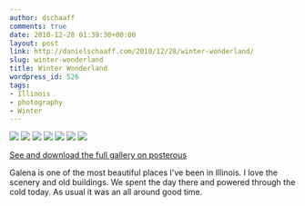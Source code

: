 ```yaml
---
author: dschaaff
comments: true
date: 2010-12-28 01:39:30+00:00
layout: post
link: http://danielschaaff.com/2010/12/28/winter-wonderland/
slug: winter-wonderland
title: Winter Wonderland
wordpress_id: 526
tags:
- Illinois
- photography
- Winter
---
```


[![](http://posterous.com/getfile/files.posterous.com/danielschaaff/qFxBBekrekDsrEoHcJGaymgfqeDpggqJJcGClmmzfoBurspArkEtrqebrBnH/p32.jpg.scaled500.jpg)](http://posterous.com/getfile/files.posterous.com/danielschaaff/qFxBBekrekDsrEoHcJGaymgfqeDpggqJJcGClmmzfoBurspArkEtrqebrBnH/p32.jpg.scaled1000.jpg) [![](http://posterous.com/getfile/files.posterous.com/danielschaaff/qelxAmAwuindjyBCxsxEFGBuIIjwGsovphikvbwqAcEhrHoECtGHqklinlhk/p34.jpg.scaled500.jpg)](http://posterous.com/getfile/files.posterous.com/danielschaaff/qelxAmAwuindjyBCxsxEFGBuIIjwGsovphikvbwqAcEhrHoECtGHqklinlhk/p34.jpg.scaled1000.jpg) [![](http://posterous.com/getfile/files.posterous.com/danielschaaff/tebaEvbcihnzzkkgbhfbfwIqxGDheExJBowhAqwEbxzjgoyylbodtoJJkuvI/p36.jpg.scaled500.jpg)](http://posterous.com/getfile/files.posterous.com/danielschaaff/tebaEvbcihnzzkkgbhfbfwIqxGDheExJBowhAqwEbxzjgoyylbodtoJJkuvI/p36.jpg.scaled1000.jpg) [![](http://posterous.com/getfile/files.posterous.com/danielschaaff/cBwxxCdCyCokzwhaamCelzfqHkfxGxEuIfyEDGjjCaswGhdcBAHdzuqCocFA/p38.jpg.scaled500.jpg)](http://posterous.com/getfile/files.posterous.com/danielschaaff/cBwxxCdCyCokzwhaamCelzfqHkfxGxEuIfyEDGjjCaswGhdcBAHdzuqCocFA/p38.jpg.scaled1000.jpg) [![](http://posterous.com/getfile/files.posterous.com/danielschaaff/ojwDhuszDrecvizElmbHHwDiBsGuqHkbslbrFqcBhzmIqnbnozCscHzIwjjr/p40.jpg.scaled500.jpg)](http://posterous.com/getfile/files.posterous.com/danielschaaff/ojwDhuszDrecvizElmbHHwDiBsGuqHkbslbrFqcBhzmIqnbnozCscHzIwjjr/p40.jpg.scaled1000.jpg) [![](http://posterous.com/getfile/files.posterous.com/danielschaaff/uravmbmdwvxhjqfgwzIdlytwxmCuzkvCEaJpdjzhBcdEBcnkeilkjsrrofAf/p42.jpg.scaled500.jpg)](http://posterous.com/getfile/files.posterous.com/danielschaaff/uravmbmdwvxhjqfgwzIdlytwxmCuzkvCEaJpdjzhBcdEBcnkeilkjsrrofAf/p42.jpg.scaled1000.jpg) [![](http://posterous.com/getfile/files.posterous.com/danielschaaff/oGivghknsscCDeEdkkvfutyfGfbwdocIoGmlHxxzaCkBkeIfuCyrGyzGAptl/p44.jpg.scaled500.jpg)](http://posterous.com/getfile/files.posterous.com/danielschaaff/oGivghknsscCDeEdkkvfutyfGfbwdocIoGmlHxxzaCkBkeIfuCyrGyzGAptl/p44.jpg.scaled1000.jpg)

[See and download the full gallery on posterous](http://www.danielschaaff.com/winter-wonderland)

Galena is one of the most beautiful places I've been in Illinois. I love the scenery and old buildings. We spent the day there and powered through the cold today. As usual it was an all around good time.
